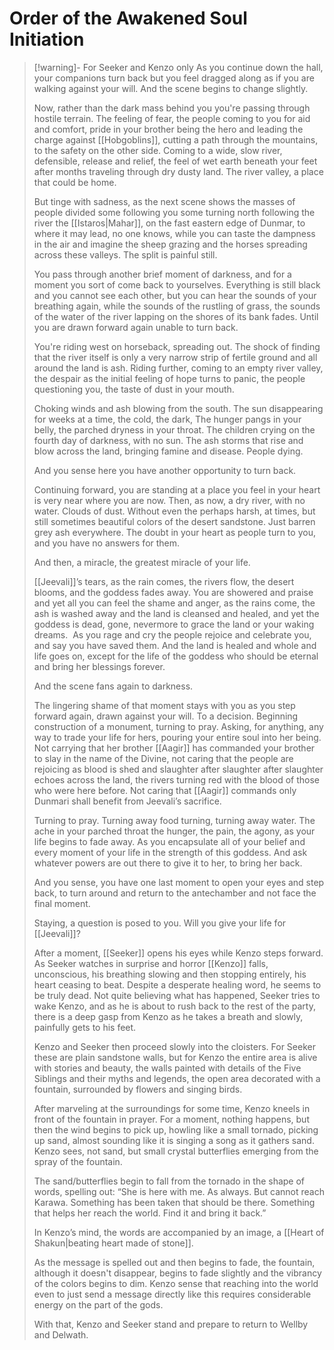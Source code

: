 # Order of the Awakened Soul Initiation


>[!warning]- For Seeker and Kenzo only 
>As you continue down the hall, your companions turn back but you feel dragged along as if you are walking against your will. And the scene begins to change slightly.
>
>Now, rather than the dark mass behind you you're passing through hostile terrain. The feeling of fear, the people coming to you for aid and comfort, pride in your brother being the hero and leading the charge against [[Hobgoblins]], cutting a path through the mountains, to the safety on the other side. Coming to a wide, slow river, defensible, release and relief, the feel of wet earth beneath your feet after months traveling through dry dusty land. The river valley, a place that could be home. 
>
>But tinge with sadness, as the next scene shows the masses of people divided some following you some turning north following the river the [[Istaros|Mahar]], on the fast eastern edge of Dunmar, to where it may lead, no one knows, while you can taste the dampness in the air and imagine the sheep grazing and the horses spreading across these valleys. The split is painful still.
>
>You pass through another brief moment of darkness, and for a moment you sort of come back to yourselves. Everything is still black and you cannot see each other, but you can hear the sounds of your breathing again, while the sounds of the rustling of grass, the sounds of the water of the river lapping on the shores of its bank fades. Until you are drawn forward again unable to turn back.
>
>You're riding west on horseback, spreading out. The shock of finding that the river itself is only a very narrow strip of fertile ground and all around the land is ash. Riding further, coming to an empty river valley, the despair as the initial feeling of hope turns to panic, the people questioning you, the taste of dust in your mouth.
>
>Choking winds and ash blowing from the south. The sun disappearing for weeks at a time, the cold, the dark, The hunger pangs in your belly, the parched dryness in your throat. The children crying on the fourth day of darkness, with no sun. The ash storms that rise and blow across the land, bringing famine and disease. People dying.
>
>And you sense here you have another opportunity to turn back. 
>
>Continuing forward, you are standing at a place you feel in your heart is very near where you are now. Then, as now, a dry river, with no water. Clouds of dust. Without even the perhaps harsh, at times, but still sometimes beautiful colors of the desert sandstone. Just barren grey ash everywhere. The doubt in your heart as people turn to you, and you have no answers for them.
>
>And then, a miracle, the greatest miracle of your life.
>
>[[Jeevali]]’s tears, as the rain comes, the rivers flow, the desert blooms, and the goddess fades away. You are showered and praise and yet all you can feel the shame and anger, as the rains come, the ash is washed away and the land is cleansed and healed, and yet the goddess is dead, gone, nevermore to grace the land or your waking dreams.  As you rage and cry the people rejoice and celebrate you, and say you have saved them. And the land is healed and whole and life goes on, except for the life of the goddess who should be eternal and bring her blessings forever.
>
>And the scene fans again to darkness.
>
>The lingering shame of that moment stays with you as you step forward again, drawn against your will. To a decision. Beginning construction of a monument, turning to pray. Asking, for anything, any way to trade your life for hers, pouring your entire soul into her being. Not carrying that her brother [[Aagir]] has commanded your brother to slay in the name of the Divine, not caring that the people are rejoicing as blood is shed and slaughter after slaughter after slaughter echoes across the land, the rivers turning red with the blood of those who were here before. Not caring that [[Aagir]] commands only Dunmari shall benefit from Jeevali’s sacrifice. 
>
>Turning to pray. Turning away food turning, turning away water. The ache in your parched throat the hunger, the pain, the agony, as your life begins to fade away. As you encapsulate all of your belief and every moment of your life in the strength of this goddess. And ask whatever powers are out there to give it to her, to bring her back.
>
>And you sense, you have one last moment to open your eyes and step back, to turn around and return to the antechamber and not face the final moment.
>
>Staying, a question is posed to you. Will you give your life for [[Jeevali]]?
>
>After a moment, [[Seeker]] opens his eyes while Kenzo steps forward. As Seeker watches in surprise and horror [[Kenzo]] falls, unconscious, his breathing slowing and then stopping entirely, his heart ceasing to beat. Despite a desperate healing word, he seems to be truly dead. Not quite believing what has happened, Seeker tries to wake Kenzo, and as he is about to rush back to the rest of the party, there is a deep gasp from Kenzo as he takes a breath and slowly, painfully gets to his feet. 
>
>Kenzo and Seeker then proceed slowly into the cloisters. For Seeker these are plain sandstone walls, but for Kenzo the entire area is alive with stories and beauty, the walls painted with details of the Five Siblings and their myths and legends, the open area decorated with a fountain, surrounded by flowers and singing birds. 
>
>After marveling at the surroundings for some time, Kenzo kneels in front of the fountain in prayer. For a moment, nothing happens, but then the wind begins to pick up, howling like a small tornado, picking up sand, almost sounding like it is singing a song as it gathers sand. Kenzo sees, not sand, but small crystal butterflies emerging from the spray of the fountain. 
>
>The sand/butterflies begin to fall from the tornado in the shape of words, spelling out: “She is here with me. As always. But cannot reach Karawa. Something has been taken that should be there. Something that helps her reach the world. Find it and bring it back.”
>
>In Kenzo’s mind, the words are accompanied by an image, a [[Heart of Shakun|beating heart made of stone]]. 
>
>As the message is spelled out and then begins to fade, the fountain, although it doesn't disappear, begins to fade slightly and the vibrancy of the colors begins to dim. Kenzo sense that reaching into the world even to just send a message directly like this requires considerable energy on the part of the gods.
>
>With that, Kenzo and Seeker stand and prepare to return to Wellby and Delwath.
>